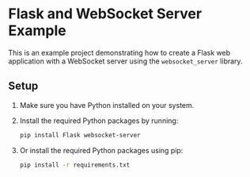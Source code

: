 # Flask and WebSocket Server Example

This is an example project demonstrating how to create a Flask web application with a WebSocket server using the `websocket_server` library.

## Setup

1. Make sure you have Python installed on your system.

2. Install the required Python packages by running:

   ```bash
   pip install Flask websocket-server
   ```

3. Or install the required Python packages using pip:

   ```bash
   pip install -r requirements.txt
   ```
